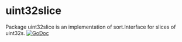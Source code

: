 # uint32slice

Package uint32slice is an implementation of sort.Interface for slices of uint32s. [![GoDoc](https://godoc.org/github.com/coolparadox/go/sort/uint32slice?status.svg)](https://godoc.org/github.com/coolparadox/go/sort/uint32slice)

